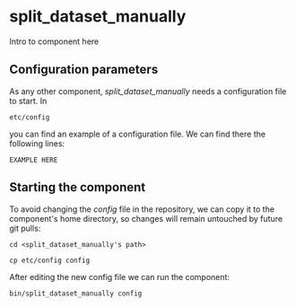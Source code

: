 # split_dataset_manually
Intro to component here


## Configuration parameters
As any other component, *split_dataset_manually* needs a configuration file to start. In
```
etc/config
```
you can find an example of a configuration file. We can find there the following lines:
```
EXAMPLE HERE
```

## Starting the component
To avoid changing the *config* file in the repository, we can copy it to the component's home directory, so changes will remain untouched by future git pulls:

```
cd <split_dataset_manually's path> 
```
```
cp etc/config config
```

After editing the new config file we can run the component:

```
bin/split_dataset_manually config
```
